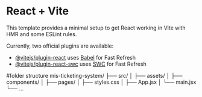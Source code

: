 # React + Vite

This template provides a minimal setup to get React working in Vite with HMR and some ESLint rules.

Currently, two official plugins are available:

- [@vitejs/plugin-react](https://github.com/vitejs/vite-plugin-react/blob/main/packages/plugin-react/README.md) uses [Babel](https://babeljs.io/) for Fast Refresh
- [@vitejs/plugin-react-swc](https://github.com/vitejs/vite-plugin-react-swc) uses [SWC](https://swc.rs/) for Fast Refresh

#folder structure
mis-ticketing-system/
├── src/
│   ├── assets/
│   ├── components/
│   ├── pages/
│   ├── styles.css
│   ├── App.jsx
│   └── main.jsx
└── ...

